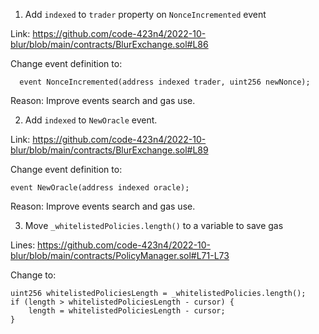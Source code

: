 1. Add `indexed` to `trader` property on `NonceIncremented` event

Link: https://github.com/code-423n4/2022-10-blur/blob/main/contracts/BlurExchange.sol#L86

Change event definition to:
```solidity
  event NonceIncremented(address indexed trader, uint256 newNonce);
```

Reason: Improve events search and gas use.

2. Add `indexed` to `NewOracle` event.

Link: https://github.com/code-423n4/2022-10-blur/blob/main/contracts/BlurExchange.sol#L89

Change event definition to:
```solidity
event NewOracle(address indexed oracle);
```

Reason: Improve events search and gas use.

3. Move `_whitelistedPolicies.length()` to a variable to save gas

Lines: https://github.com/code-423n4/2022-10-blur/blob/main/contracts/PolicyManager.sol#L71-L73

Change to:

```solidity
uint256 whitelistedPoliciesLength = _whitelistedPolicies.length();
if (length > whitelistedPoliciesLength - cursor) {
    length = whitelistedPoliciesLength - cursor;
}
```